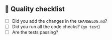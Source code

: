 ## :vertical_traffic_light: Quality checklist

- [ ] Did you add the changes in the `CHANGELOG.md`?
- [ ] Did you run all the code checks? (`go test`)
- [ ] Are the tests passing?